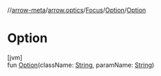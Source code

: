 //[arrow-meta](../../../../index.md)/[arrow.optics](../../index.md)/[Focus](../index.md)/[Option](index.md)/[Option](-option.md)

# Option

[jvm]\
fun [Option](-option.md)(className: [String](https://kotlinlang.org/api/latest/jvm/stdlib/kotlin/-string/index.html), paramName: [String](https://kotlinlang.org/api/latest/jvm/stdlib/kotlin/-string/index.html))
